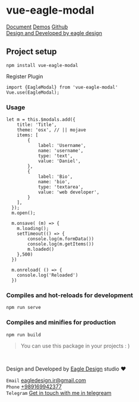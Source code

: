 # vue-eagle-modal

[Document](https://eagle-design.ir/vue-eagle-modal)
[Demos](https://eagle-design.ir/vue-eagle-modal/demo.html)
[Github](https://github.com/eagle-design/vue-eagle-modal)
<br>
[Design and Developed by eagle design](https://eagle-design.ir)

## Project setup
```
npm install vue-eagle-modal
```
Register Plugin
```
import {EagleModal} from 'vue-eagle-modal'
Vue.use(EagleModal);
```

### Usage
```
let m = this.$modals.add({
    title: 'Title',
    theme: 'osx', // || mojave
    items: [
    	{
    		label: 'Username',
    		name: 'username',
    		type: 'text',
    		value: 'Daniel',
    	},
    	{
    		label: 'Bio',
    		name: 'bio',
    		type: 'textarea',
    		value: 'web developer',
    	}
    ],
  });
  m.open();
  
  m.onsave( (m) => {
  	m.loading();
  	setTimeout(() => {
	  	console.log(m.formData())
	  	console.log(m.getItems())
  		m.loaded()
	},500)
  })

  m.onreload( () => {
  	console.log('Reloaded')
  })

```

### Compiles and hot-reloads for development
```
npm run serve
```

### Compiles and minifies for production
```
npm run build
```


> You can use this package in your projects : )
<br>

Design and Developed by
[Eagle Design](https://eagle-design.ir) studio :heart:

`Email` [eagledesign.ir@gmail.com](mailto:eagledesign.ir@gmail.com)
<br>
`Phone` [+989169942377](tel:+989169942377)
<br>
`Telegram` [Get in touch with me in telegream](https://t.me/eagledesign)

